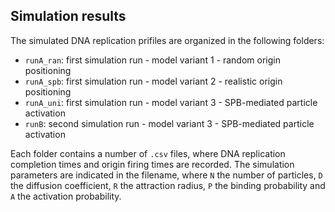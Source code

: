 ## Simulation results  
The simulated DNA replication prifiles are organized in the following folders:
* `runA_ran`: first simulation run - model variant 1 - random origin positioning
* `runA_spb`: first simulation run - model variant 2 - realistic origin positioning
* `runA_uni`: first simulation run - model variant 3 - SPB-mediated particle activation
* `runB`: second simulation run - model variant 3 - SPB-mediated particle activation

Each folder contains a number of `.csv` files, where DNA replication completion times and origin firing times are recorded. The simulation parameters are indicated in the filename, where `N` the number of particles, `D` the diffusion coefficient, `R` the attraction radius, `P` the binding probability and `A` the activation probability. 

